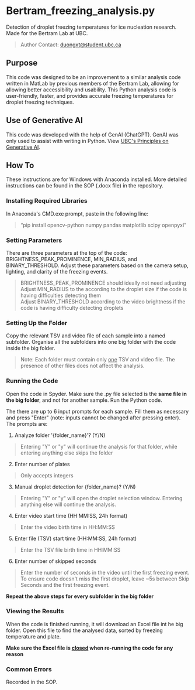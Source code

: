 # Bertram_freezing_analysis.py
Detection of droplet freezing temperatures for ice nucleation research. Made for the Bertram Lab at UBC.
> Author Contact: duongxt@student.ubc.ca

## Purpose
This code was designed to be an improvement to a similar analysis code written in MatLab by previous members of the Bertram Lab, allowing for allowing better accessibility and usability. This Python analysis code is user-friendly, faster, and provides accurate freezing temperatures for droplet freezing techniques.

## Use of Generative AI
This code was developed with the help of GenAI (ChatGPT). GenAI was only used to assist with writing in Python. View [UBC's Principles on Generative AI](https://genai.ubc.ca/guidance/principles/).

## How To
These instructions are for Windows with Anaconda installed. More detailed instructions can be found in the SOP (.docx file) in the repository.

### Installing Required Libraries
In Anaconda's CMD.exe prompt, paste in the following line:
> “pip install opencv-python numpy pandas matplotlib scipy openpyxl”

### Setting Parameters
There are three parameters at the top of the code: BRIGHTNESS_PEAK_PROMINENCE, MIN_RADIUS, and BINARY_THRESHOLD. Adjust these parameters based on the camera setup, lighting, and clarity of the freezing events.
> BRIGHTNESS_PEAK_PROMINENCE should ideally not need adjusting\
> Adjust MIN_RADIUS to the according to the droplet size if the code is having difficulties detecting them\
> Adjust BINARY_THRESHOLD according to the video brightness if the code is having difficulty detecting droplets

### Setting Up the Folder
Copy the relevant TSV and video file of each sample into a named subfolder. Organise all the subfolders into one big folder with the code inside the big folder.
> Note: Each folder must contain only <ins>one</ins> TSV and video file. The presence of other files does not affect the analysis.

### Running the Code
Open the code in Spyder. Make sure the .py file selected is the __same file in the big folder__, and not for another sample. Run the Python code.

The there are up to 6 input prompts for each sample. Fill them as necessary and press "Enter" (note: inputs cannot be changed after pressing enter). The prompts are:
1. Analyze folder '{folder_name}'? (Y/N)
> Entering "Y" or "y" will continue the analysis for that folder, while entering anything else skips the folder
2. Enter number of plates
> Only accepts integers
3. Manual droplet detection for {folder_name}? (Y/N)
> Entering "Y" or "y" will open the droplet selection window. Entering anything else will continue the analysis.
4. Enter video start time (HH:MM:SS, 24h format)
> Enter the video birth time in HH:MM:SS
5. Enter file (TSV) start time (HH:MM:SS, 24h format)
> Enter the TSV file birth time in HH:MM:SS
6. Enter number of skipped seconds
> Enter the number of seconds in the video until the first freezing event. To ensure code doesn't miss the first droplet, leave ~5s between Skip Seconds and the first freezing event.

**Repeat the above steps for every subfolder in the big folder**

### Viewing the Results
When the code is finished running, it will download an Excel file int he big folder. Open this file to find the analysed data, sorted by freezing temperature and plate.

**Make sure the Excel file is <ins>closed</ins> when re-running the code for any reason**

### Common Errors
Recorded in the SOP.
